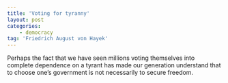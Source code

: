 ```yaml
---
title: 'Voting for tyranny'
layout: post
categories:
    - democracy
tag: 'Friedrich August von Hayek'
---
```


Perhaps the fact that we have seen millions voting themselves into complete dependence on a tyrant has made our generation understand that to choose one’s government is not necessarily to secure freedom.